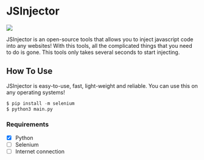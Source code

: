 # JSInjector
![](https://github.com/urmaxximoff/JSInjector/blob/main/assets/picture.PNG) 

 JSInjector is an open-source tools that allows you to inject javascript code into any websites! 
 With this tools, all the complicated things that you need to do is gone.
 This tools only takes several seconds to start injecting.

## How To Use 
 JSInjector is easy-to-use, fast, light-weight and reliable. You can use this on any operating systems! 
 ```python
 $ pip install -m selenium
 $ python3 main.py
 ```
### Requirements 
- [x] Python
- [ ] Selenium
- [ ] Internet connection
